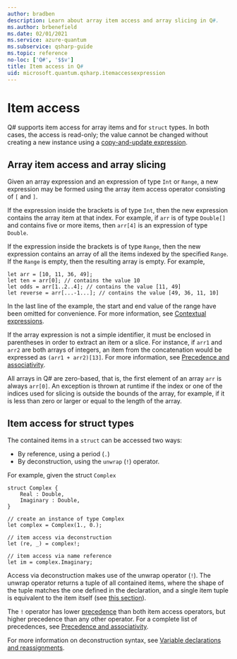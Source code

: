 ```yaml
---
author: bradben
description: Learn about array item access and array slicing in Q#.
ms.author: brbenefield
ms.date: 02/01/2021
ms.service: azure-quantum
ms.subservice: qsharp-guide
ms.topic: reference
no-loc: ['Q#', '$$v']
title: Item access in Q#
uid: microsoft.quantum.qsharp.itemaccessexpression
---
```


# Item access

Q# supports item access for array items and for `struct` types. In both cases, the access is read-only; the value cannot be changed without creating a new instance using a [copy-and-update expression](xref:microsoft.quantum.qsharp.copyandupdateexpressions#copy-and-update-expressions).

## Array item access and array slicing

Given an array expression and an expression of type `Int` or `Range`, a new expression may be formed using the array item access operator consisting of `[` and `]`.

If the expression inside the brackets is of type `Int`, then the new expression contains the array item at that index.
For example, if `arr` is of type `Double[]` and contains five or more items, then `arr[4]` is an expression of type `Double`.

If the expression inside the brackets is of type `Range`, then the new expression contains an array of all the items indexed by the specified `Range`. If the `Range` is empty, then the resulting array is empty.
For example,

```qsharp
let arr = [10, 11, 36, 49];
let ten = arr[0]; // contains the value 10
let odds = arr[1..2..4]; // contains the value [11, 49]
let reverse = arr[...-1...]; // contains the value [49, 36, 11, 10]
```

In the last line of the example, the start and end value of the range have been omitted for convenience. For more information, see [Contextual expressions](xref:microsoft.quantum.qsharp.contextualexpressions#contextual-and-omitted-expressions).

If the array expression is not a simple identifier, it must be enclosed in parentheses in order to extract an item or a slice.
For instance, if `arr1` and `arr2` are both arrays of integers, an item from the concatenation would be expressed as `(arr1 + arr2)[13]`. For more information, see [Precedence and associativity](xref:microsoft.quantum.qsharp.precedenceandassociativity#precedence-and-associativity).

All arrays in Q# are zero-based, that is, the first element of an array `arr` is always `arr[0]`.
An exception is thrown at runtime if the index or one of the indices used for slicing is outside the bounds of the array, for example, if it is less than zero or larger or equal to the length of the array.

## Item access for struct types

The contained items in a `struct` can be accessed two ways:

- By reference, using a period (`.`)
- By deconstruction, using the `unwrap` (`!`) operator. 

For example, given the struct `Complex`

```qsharp
struct Complex {
    Real : Double,
    Imaginary : Double,
}

// create an instance of type Complex
let complex = Complex(1., 0.);

// item access via deconstruction
let (re, _) = complex!;

// item access via name reference
let im = complex.Imaginary;
```

Access via deconstruction makes use of the unwrap operator (`!`). The unwrap operator returns a tuple of all contained items, where the shape of the tuple matches the one defined in the declaration, and a single item tuple is equivalent to the item itself (see [this section](xref:microsoft.quantum.qsharp.singletontupleequivalence#singleton-tuple-equivalence)).

The `!` operator has lower [precedence](xref:microsoft.quantum.qsharp.precedenceandassociativity#modifiers-and-combinators) than both item access operators, but higher precedence than any other operator. For a complete list of precedences, see [Precedence and associativity](xref:microsoft.quantum.qsharp.precedenceandassociativity#precedence-and-associativity).

For more information on deconstruction syntax, see [Variable declarations and reassignments](xref:microsoft.quantum.qsharp.variabledeclarationsandreassignments).




